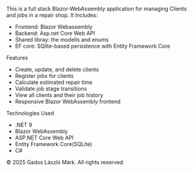 This is a full stack Blazor-WebAssembly application for managing Clients and jobs in a repair shop.
It Includes:
- Frontend: Blazor Webassembly
- Backend: Asp.net Core Web API
- Shared libray: the modells and enums
- EF core: SQlite-based persistence with Entity Framework Core

Features
- Create, update, and delete clients
- Register jobs for clients
- Calculate estimated repair time
- Validate job stage transitions
- View all clients and their job history
- Responsive Blazor WebAssembly frontend

Technologies Used
- .NET 9
- Blazor WebAssembly
- ASP.NET Core Web API
- Entity Framework Core(SQLite)
- C#



© 2025 Gados László Márk. All rights reserved.
